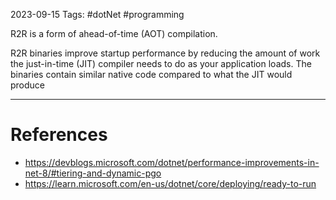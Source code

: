 2023-09-15
Tags: #dotNet #programming 

R2R is a form of ahead-of-time (AOT) compilation.

R2R binaries improve startup performance by reducing the amount of work the just-in-time (JIT) compiler needs to do as your application loads. The binaries contain similar native code compared to what the JIT would produce




---
# References
 - https://devblogs.microsoft.com/dotnet/performance-improvements-in-net-8/#tiering-and-dynamic-pgo
 - https://learn.microsoft.com/en-us/dotnet/core/deploying/ready-to-run